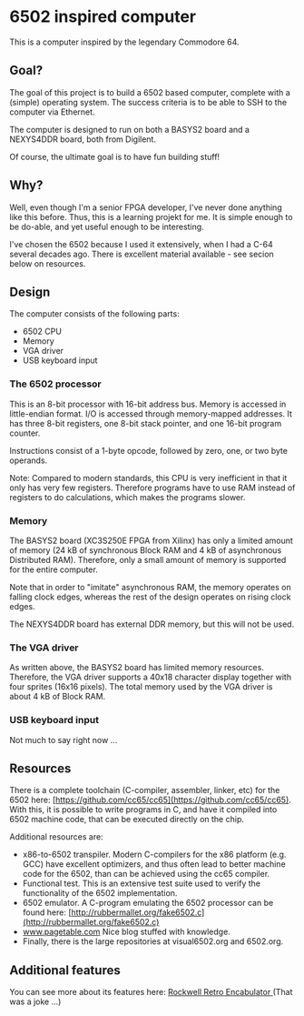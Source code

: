 # 6502 inspired computer

This is a computer inspired by the legendary Commodore 64.

## Goal?
The goal of this project is to build a 6502 based computer, complete with a (simple)
operating system. The success criteria is to be able to SSH to the computer
via Ethernet.

The computer is designed to run on both a BASYS2 board and 
a NEXYS4DDR board, both from Digilent.

Of course, the ultimate goal is to have fun building stuff!


## Why?
Well, even though I'm a senior FPGA developer, I've never done anything like
this before. Thus, this is a learning projekt for me.  It is simple enough to
be do-able, and yet useful enough to be interesting.

I've chosen the 6502 because I used it extensively, when I had a C-64 several decades ago.
There is excellent material available - see secion below on resources.


## Design
The computer consists of the following parts:
* 6502 CPU
* Memory
* VGA driver
* USB keyboard input

### The 6502 processor
This is an 8-bit processor with 16-bit address bus.  Memory is accessed in
little-endian format.  I/O is accessed through memory-mapped addresses.
It has three 8-bit registers, one 8-bit stack pointer, and one 16-bit program
counter.

Instructions consist of a 1-byte opcode, followed by zero, one, or two byte
operands.

Note: Compared to modern standards, this CPU is very inefficient in that it
only has very few registers.  Therefore programs have to use RAM instead of
registers to do calculations, which makes the programs slower.


### Memory
The BASYS2 board (XC3S250E FPGA from Xilinx) has only a limited amount of
memory (24 kB of synchronous Block RAM and 4 kB of asynchronous Distributed
RAM).  Therefore, only a small amount of memory is supported for the entire
computer.

Note that in order to "imitate" asynchronous RAM, the memory operates on
falling clock edges, whereas the rest of the design operates on rising clock
edges.

The NEXYS4DDR board has external DDR memory, but this will not be used.


### The VGA driver
As written above, the BASYS2 board has limited memory resources. Therefore, the
VGA driver supports a 40x18 character display together with four sprites (16x16
pixels).
The total memory used by the VGA driver is about 4 kB of Block RAM.


### USB keyboard input
Not much to say right now ...



## Resources
There is a complete toolchain (C-compiler, assembler, linker, etc) for the 6502 here: 
[https://github.com/cc65/cc65](https://github.com/cc65/cc65). With this, it is possible
to write programs in C, and have it compiled into 6502 machine code, that can be executed
directly on the chip.

Additional resources are:
* x86-to-6502 transpiler. Modern C-compilers for the x86 platform (e.g. GCC) have
excellent optimizers, and thus often lead to better machine code for the 6502, than can
be achieved using the cc65 compiler.
* Functional test. This is an extensive test suite used to verify the functionality
of the 6502 implementation.
* 6502 emulator.  A C-program emulating the 6502 processor can be found here:
[http://rubbermallet.org/fake6502.c](http://rubbermallet.org/fake6502.c)
* www.pagetable.com Nice blog stuffed with knowledge.
* Finally, there is the large repositories at visual6502.org and 6502.org.


## Additional features
You can see more about its features here: [Rockwell Retro Encabulator
](https://www.youtube.com/watch?v=RXJKdh1KZ0w&t=) (That was a joke ...)

